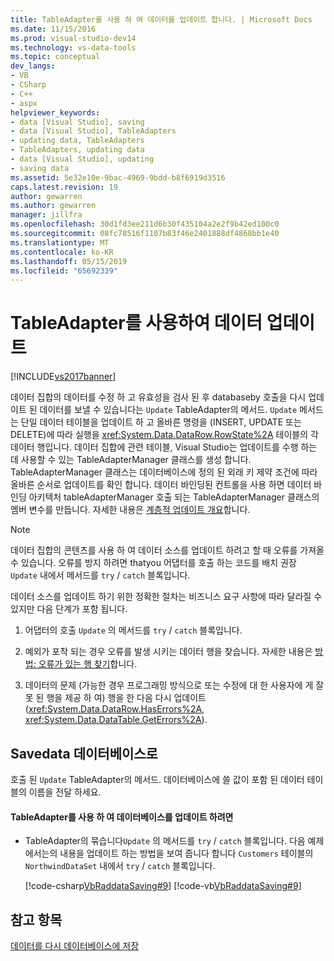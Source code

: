```yaml
---
title: TableAdapter를 사용 하 여 데이터를 업데이트 합니다. | Microsoft Docs
ms.date: 11/15/2016
ms.prod: visual-studio-dev14
ms.technology: vs-data-tools
ms.topic: conceptual
dev_langs:
- VB
- CSharp
- C++
- aspx
helpviewer_keywords:
- data [Visual Studio], saving
- data [Visual Studio], TableAdapters
- updating data, TableAdapters
- TableAdapters, updating data
- data [Visual Studio], updating
- saving data
ms.assetid: 5e32e10e-9bac-4969-9bdd-b8f6919d3516
caps.latest.revision: 19
author: gewarren
ms.author: gewarren
manager: jillfra
ms.openlocfilehash: 30d1fd3ee211d6b30f435104a2e2f9b42ed100c0
ms.sourcegitcommit: 08fc78516f1107b83f46e2401888df4868bb1e40
ms.translationtype: MT
ms.contentlocale: ko-KR
ms.lasthandoff: 05/15/2019
ms.locfileid: "65692339"
---
```

# <a name="update-data-by-using-a-tableadapter"></a>TableAdapter를 사용하여 데이터 업데이트
[!INCLUDE[vs2017banner](../includes/vs2017banner.md)]

데이터 집합의 데이터를 수정 하 고 유효성을 검사 된 후 databaseby 호출을 다시 업데이트 된 데이터를 보낼 수 있습니다는 `Update` TableAdapter의 메서드. `Update` 메서드는 단일 데이터 테이블을 업데이트 하 고 올바른 명령을 (INSERT, UPDATE 또는 DELETE)에 따라 실행을 <xref:System.Data.DataRow.RowState%2A> 테이블의 각 데이터 행입니다. 데이터 집합에 관련 테이블, Visual Studio는 업데이트를 수행 하는 데 사용할 수 있는 TableAdapterManager 클래스를 생성 합니다. TableAdapterManager 클래스는 데이터베이스에 정의 된 외래 키 제약 조건에 따라 올바른 순서로 업데이트를 확인 합니다. 데이터 바인딩된 컨트롤을 사용 하면 데이터 바인딩 아키텍처 tableAdapterManager 호출 되는 TableAdapterManager 클래스의 멤버 변수를 만듭니다. 자세한 내용은 [계층적 업데이트 개요](https://msdn.microsoft.com/library/c4f8e8b9-e4a5-4a02-8462-d03d1e8222d6)합니다.  
  
> [!NOTE]
> 데이터 집합의 콘텐츠를 사용 하 여 데이터 소스를 업데이트 하려고 할 때 오류를 가져올 수 있습니다. 오류를 방지 하려면 thatyou 어댑터를 호출 하는 코드를 배치 권장 `Update` 내에서 메서드를 `try` / `catch` 블록입니다.  
  
 데이터 소스를 업데이트 하기 위한 정확한 절차는 비즈니스 요구 사항에 따라 달라질 수 있지만 다음 단계가 포함 됩니다.  
  
1. 어댑터의 호출 `Update` 의 메서드를 `try` / `catch` 블록입니다.  
  
2. 예외가 포착 되는 경우 오류를 발생 시키는 데이터 행을 찾습니다. 자세한 내용은 [방법: 오류가 있는 행 찾기](https://msdn.microsoft.com/library/1fa907c5-fe66-4f29-a253-2b97b900050c)합니다.  
  
3. 데이터의 문제 (가능한 경우 프로그래밍 방식으로 또는 수정에 대 한 사용자에 게 잘못 된 행을 제공 하 여) 행을 한 다음 다시 업데이트 (<xref:System.Data.DataRow.HasErrors%2A>, <xref:System.Data.DataTable.GetErrors%2A>).  
  
## <a name="savedata-to-a-database"></a>Savedata 데이터베이스로  
 호출 된 `Update` TableAdapter의 메서드. 데이터베이스에 쓸 값이 포함 된 데이터 테이블의 이름을 전달 하세요.  
  
#### <a name="to-update-a-database-by-using-a-tableadapter"></a>TableAdapter를 사용 하 여 데이터베이스를 업데이트 하려면  
  
- TableAdapter의 묶습니다`Update` 의 메서드를 `try` / `catch` 블록입니다. 다음 예제에서는의 내용을 업데이트 하는 방법을 보여 줍니다 합니다 `Customers` 테이블의 `NorthwindDataSet` 내에서 `try` / `catch` 블록입니다.  
  
     [!code-csharp[VbRaddataSaving#9](../snippets/csharp/VS_Snippets_VBCSharp/VbRaddataSaving/CS/Form3.cs#9)]
     [!code-vb[VbRaddataSaving#9](../snippets/visualbasic/VS_Snippets_VBCSharp/VbRaddataSaving/VB/Form3.vb#9)]  
  
## <a name="see-also"></a>참고 항목  
 [데이터를 다시 데이터베이스에 저장](../data-tools/save-data-back-to-the-database.md)
